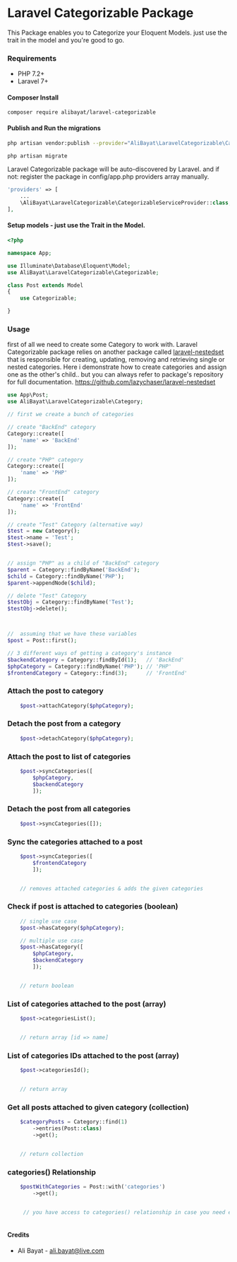 

Laravel Categorizable Package
============

This Package enables you to Categorize your Eloquent Models. just use the trait in the model and you're good to go.


### Requirements
- PHP 7.2+
- Laravel 7+

#### Composer Install

	composer require alibayat/laravel-categorizable

#### Publish and Run the migrations


```bash
php artisan vendor:publish --provider="AliBayat\LaravelCategorizable\CategorizableServiceProvider"

php artisan migrate
```


Laravel Categorizable package will be auto-discovered by Laravel. and if not: register the package in config/app.php providers array manually.
```php
'providers' => [
	...
	\AliBayat\LaravelCategorizable\CategorizableServiceProvider::class,
],
```


#### Setup models - just use the Trait in the Model.

```php
<?php

namespace App;

use Illuminate\Database\Eloquent\Model;
use AliBayat\LaravelCategorizable\Categorizable;

class Post extends Model
{
	use Categorizable;

}

```

### Usage
first of all we need to create some Category to work with. Laravel Categorizable package relies on another package called [laravel-nestedset](https://github.com/lazychaser/laravel-nestedset) that is responsible for creating, updating, removing and retrieving single or nested categories.
Here i demonstrate how to create categories and assign one as the other's child.. but you can always refer to package's repository for full documentation.
https://github.com/lazychaser/laravel-nestedset


```php
use App\Post;
use AliBayat\LaravelCategorizable\Category;

// first we create a bunch of categories

// create "BackEnd" category
Category::create([
	'name' => 'BackEnd'
]);

// create "PHP" category
Category::create([
	'name' => 'PHP'
]);

// create "FrontEnd" category
Category::create([
	'name' => 'FrontEnd'
]);

// create "Test" Category (alternative way)
$test = new Category();
$test->name = 'Test';
$test->save();


// assign "PHP" as a child of "BackEnd" category
$parent = Category::findByName('BackEnd');
$child = Category::findByName('PHP');
$parent->appendNode($child);

// delete "Test" Category
$testObj = Category::findByName('Test');
$testObj->delete();



//  assuming that we have these variables
$post = Post::first();

// 3 different ways of getting a category's instance
$backendCategory = Category::findById(1);	// 'BackEnd'
$phpCategory = Category::findByName('PHP');	// 'PHP'
$frontendCategory = Category::find(3);		// 'FrontEnd'


```

### Attach the post to category

```php
    $post->attachCategory($phpCategory);
```

### Detach the post from a category

```php
    $post->detachCategory($phpCategory); 
```

### Attach the post to list of categories

```php
    $post->syncCategories([
	    $phpCategory,
	    $backendCategory
	    ]); 
```

### Detach the post from all categories

```php
    $post->syncCategories([]); 
```

### Sync the categories attached to a post

```php
    $post->syncCategories([
	    $frontendCategory
	    ]); 


    // removes attached categories & adds the given categories
```


### Check if post is attached to categories (boolean)
```php
    // single use case
    $post->hasCategory($phpCategory);

    // multiple use case
    $post->hasCategory([
	    $phpCategory,
	    $backendCategory
	    ]);


    // return boolean
```

### List of categories attached to the post (array)
```php
    $post->categoriesList();


    // return array [id => name]
```

### List of categories IDs attached to the post (array)
```php
    $post->categoriesId();


    // return array
```

### Get all posts attached to given category (collection)
```php
    $categoryPosts = Category::find(1)
	    ->entries(Post::class)
	    ->get();


    // return collection
```


### categories() Relationship
```php
    $postWithCategories = Post::with('categories')
	    ->get();


     // you have access to categories() relationship in case you need eager loading
    
```

#### Credits

 - Ali Bayat - <ali.bayat@live.com>
